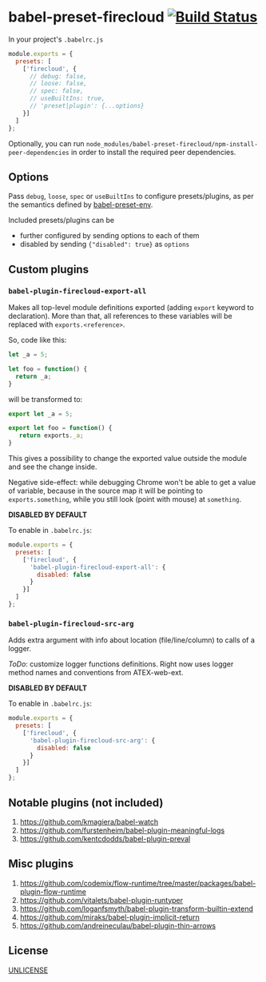 # babel-preset-firecloud [![Build Status][2]][1]

In your project's `.babelrc.js`

```js
module.exports = {
  presets: [
    ['firecloud', {
      // debug: false,
      // loose: false,
      // spec: false,
      // useBuiltIns: true,
      // 'preset|plugin': {...options}
    }]
  ]
};
```

Optionally, you can run `node_modules/babel-preset-firecloud/npm-install-peer-dependencies`
in order to install the required peer dependencies.


## Options

Pass `debug`, `loose`, `spec` or `useBuiltIns` to configure presets/plugins,
as per the semantics defined by [babel-preset-env](https://github.com/babel/babel-preset-env).

Included presets/plugins can be

- further configured by sending options to each of them
- disabled by sending `{"disabled": true}` as `options`


## Custom plugins

### `babel-plugin-firecloud-export-all`

Makes all top-level module definitions exported (adding `export` keyword to declaration). More than that, all references to these variables will be replaced with `exports.<reference>`.

So, code like this:
```js
let _a = 5;

let foo = function() {
  return _a;
}
```

will be transformed to:

```js
export let _a = 5;

export let foo = function() {
   return exports._a;
}
```

This gives a possibility to change the exported value outside the module and see the change inside.

Negative side-effect: while debugging Chrome won't be able to get a value of variable,
because in the source map it will be pointing to `exports.something`, while you still
look (point with mouse) at `something`.

**DISABLED BY DEFAULT**

To enable in `.babelrc.js`:
```js
module.exports = {
  presets: [
    ['firecloud', {
      'babel-plugin-firecloud-export-all': {
        disabled: false
      }
    }]
  ]
};
```

### `babel-plugin-firecloud-src-arg`

Adds extra argument with info about location (file/line/column) to calls of a logger.

*ToDo*: customize logger functions definitions. Right now uses logger method names and conventions from ATEX-web-ext.

**DISABLED BY DEFAULT**

To enable in `.babelrc.js`:
```js
module.exports = {
  presets: [
    ['firecloud', {
      'babel-plugin-firecloud-src-arg': {
        disabled: false
      }
    }]
  ]
};
```


## Notable plugins (not included)

1. https://github.com/kmagiera/babel-watch
1. https://github.com/furstenheim/babel-plugin-meaningful-logs
1. https://github.com/kentcdodds/babel-plugin-preval


## Misc plugins

1. https://github.com/codemix/flow-runtime/tree/master/packages/babel-plugin-flow-runtime
1. https://github.com/vitalets/babel-plugin-runtyper
1. https://github.com/loganfsmyth/babel-plugin-transform-builtin-extend
1. https://github.com/miraks/babel-plugin-implicit-return
1. https://github.com/andreineculau/babel-plugin-thin-arrows


## License

[UNLICENSE](UNLICENSE)


  [1]: https://travis-ci.org/tobiipro/babel-preset-firecloud
  [2]: https://travis-ci.org/tobiipro/babel-preset-firecloud.svg?branch=master
